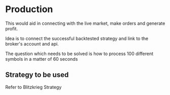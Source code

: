 # Production
This would aid in connecting with the live market, make orders and generate profit. 

Idea is to connect the successful backtested strategy and link to the broker's account and api. 

The question which needs to be solved is how to process 100 different symbols in a matter of 60 seconds 

## Strategy to be used 
Refer to Blitzkrieg Strategy
